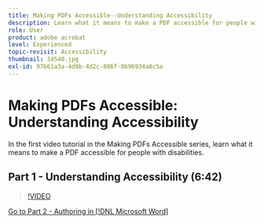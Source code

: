 ```yaml
---
title: Making PDFs Accessible--Understanding Accessibility
description: Learn what it means to make a PDF accessible for people with disabilities
role: User
product: adobe acrobat
level: Experienced
topic-revisit: Accessibility
thumbnail: 34540.jpg
exl-id: 97661a3a-4d9b-4d2c-886f-0b96934a8c5a
---
```

# Making PDFs Accessible: Understanding Accessibility

In the first video tutorial in the Making PDFs Accessible series, learn what it means to make a PDF accessible for people with disabilities.

## Part 1 - Understanding Accessibility (6:42)

>[!VIDEO](https://video.tv.adobe.com/v/34540?hidetitle=true)

[Go to Part 2 - Authoring in [!DNL Microsoft Word]](authoring-in-word.md)